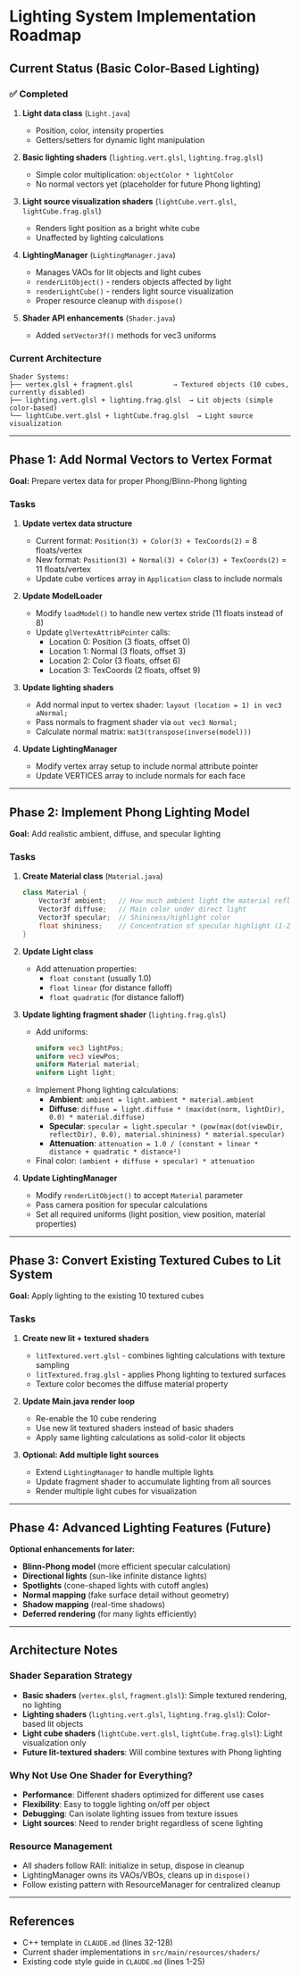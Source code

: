 # Lighting System Implementation Roadmap

## Current Status (Basic Color-Based Lighting)

### ✅ Completed
1. **Light data class** (`Light.java`)
   - Position, color, intensity properties
   - Getters/setters for dynamic light manipulation

2. **Basic lighting shaders** (`lighting.vert.glsl`, `lighting.frag.glsl`)
   - Simple color multiplication: `objectColor * lightColor`
   - No normal vectors yet (placeholder for future Phong lighting)

3. **Light source visualization shaders** (`lightCube.vert.glsl`, `lightCube.frag.glsl`)
   - Renders light position as a bright white cube
   - Unaffected by lighting calculations

4. **LightingManager** (`LightingManager.java`)
   - Manages VAOs for lit objects and light cubes
   - `renderLitObject()` - renders objects affected by light
   - `renderLightCube()` - renders light source visualization
   - Proper resource cleanup with `dispose()`

5. **Shader API enhancements** (`Shader.java`)
   - Added `setVector3f()` methods for vec3 uniforms

### Current Architecture
```
Shader Systems:
├── vertex.glsl + fragment.glsl          → Textured objects (10 cubes, currently disabled)
├── lighting.vert.glsl + lighting.frag.glsl  → Lit objects (simple color-based)
└── lightCube.vert.glsl + lightCube.frag.glsl  → Light source visualization
```

---

## Phase 1: Add Normal Vectors to Vertex Format
**Goal:** Prepare vertex data for proper Phong/Blinn-Phong lighting

### Tasks
1. **Update vertex data structure**
   - Current format: `Position(3) + Color(3) + TexCoords(2)` = 8 floats/vertex
   - New format: `Position(3) + Normal(3) + Color(3) + TexCoords(2)` = 11 floats/vertex
   - Update cube vertices array in `Application` class to include normals

2. **Update ModelLoader**
   - Modify `loadModel()` to handle new vertex stride (11 floats instead of 8)
   - Update `glVertexAttribPointer` calls:
     - Location 0: Position (3 floats, offset 0)
     - Location 1: Normal (3 floats, offset 3)
     - Location 2: Color (3 floats, offset 6)
     - Location 3: TexCoords (2 floats, offset 9)

3. **Update lighting shaders**
   - Add normal input to vertex shader: `layout (location = 1) in vec3 aNormal;`
   - Pass normals to fragment shader via `out vec3 Normal;`
   - Calculate normal matrix: `mat3(transpose(inverse(model)))`

4. **Update LightingManager**
   - Modify vertex array setup to include normal attribute pointer
   - Update VERTICES array to include normals for each face

---

## Phase 2: Implement Phong Lighting Model
**Goal:** Add realistic ambient, diffuse, and specular lighting

### Tasks
1. **Create Material class** (`Material.java`)
   ```java
   class Material {
       Vector3f ambient;   // How much ambient light the material reflects
       Vector3f diffuse;   // Main color under direct light
       Vector3f specular;  // Shininess/highlight color
       float shininess;    // Concentration of specular highlight (1-256)
   }
   ```

2. **Update Light class**
   - Add attenuation properties:
     - `float constant` (usually 1.0)
     - `float linear` (for distance falloff)
     - `float quadratic` (for distance falloff)

3. **Update lighting fragment shader** (`lighting.frag.glsl`)
   - Add uniforms:
     ```glsl
     uniform vec3 lightPos;
     uniform vec3 viewPos;
     uniform Material material;
     uniform Light light;
     ```
   - Implement Phong lighting calculations:
     - **Ambient**: `ambient = light.ambient * material.ambient`
     - **Diffuse**: `diffuse = light.diffuse * (max(dot(norm, lightDir), 0.0) * material.diffuse)`
     - **Specular**: `specular = light.specular * (pow(max(dot(viewDir, reflectDir), 0.0), material.shininess) * material.specular)`
     - **Attenuation**: `attenuation = 1.0 / (constant + linear * distance + quadratic * distance²)`
   - Final color: `(ambient + diffuse + specular) * attenuation`

4. **Update LightingManager**
   - Modify `renderLitObject()` to accept `Material` parameter
   - Pass camera position for specular calculations
   - Set all required uniforms (light position, view position, material properties)

---

## Phase 3: Convert Existing Textured Cubes to Lit System
**Goal:** Apply lighting to the existing 10 textured cubes

### Tasks
1. **Create new lit + textured shaders**
   - `litTextured.vert.glsl` - combines lighting calculations with texture sampling
   - `litTextured.frag.glsl` - applies Phong lighting to textured surfaces
   - Texture color becomes the diffuse material property

2. **Update Main.java render loop**
   - Re-enable the 10 cube rendering
   - Use new lit textured shaders instead of basic shaders
   - Apply same lighting calculations as solid-color lit objects

3. **Optional: Add multiple light sources**
   - Extend `LightingManager` to handle multiple lights
   - Update fragment shader to accumulate lighting from all sources
   - Render multiple light cubes for visualization

---

## Phase 4: Advanced Lighting Features (Future)
**Optional enhancements for later:**

- **Blinn-Phong model** (more efficient specular calculation)
- **Directional lights** (sun-like infinite distance lights)
- **Spotlights** (cone-shaped lights with cutoff angles)
- **Normal mapping** (fake surface detail without geometry)
- **Shadow mapping** (real-time shadows)
- **Deferred rendering** (for many lights efficiently)

---

## Architecture Notes

### Shader Separation Strategy
- **Basic shaders** (`vertex.glsl`, `fragment.glsl`): Simple textured rendering, no lighting
- **Lighting shaders** (`lighting.vert.glsl`, `lighting.frag.glsl`): Color-based lit objects
- **Light cube shaders** (`lightCube.vert.glsl`, `lightCube.frag.glsl`): Light visualization only
- **Future lit-textured shaders**: Will combine textures with Phong lighting

### Why Not Use One Shader for Everything?
- **Performance**: Different shaders optimized for different use cases
- **Flexibility**: Easy to toggle lighting on/off per object
- **Debugging**: Can isolate lighting issues from texture issues
- **Light sources**: Need to render bright regardless of scene lighting

### Resource Management
- All shaders follow RAII: initialize in setup, dispose in cleanup
- LightingManager owns its VAOs/VBOs, cleans up in `dispose()`
- Follow existing pattern with ResourceManager for centralized cleanup

---

## References
- C++ template in `CLAUDE.md` (lines 32-128)
- Current shader implementations in `src/main/resources/shaders/`
- Existing code style guide in `CLAUDE.md` (lines 1-25)